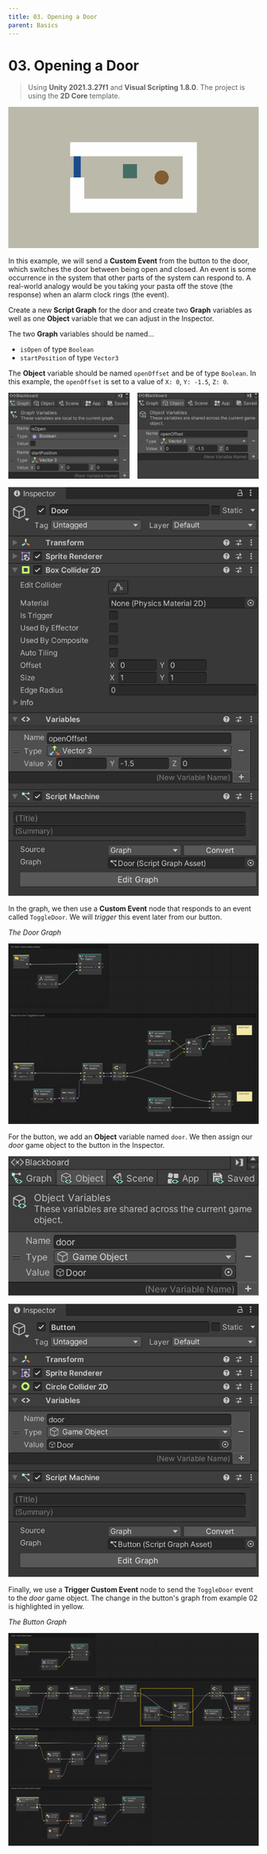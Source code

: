 ```yaml
---
title: 03. Opening a Door
parent: Basics
---
```


# 03. Opening a Door

> Using **Unity 2021.3.27f1** and **Visual Scripting 1.8.0**. The project is using the **2D Core** template.

![Demo](./demo.gif)

In this example, we will send a **Custom Event** from the button to the door, which switches the door between being open and closed. An event is some occurrence in the system that other parts of the system can respond to. A real-world analogy would be you taking your pasta off the stove (the response) when an alarm clock rings (the event).

Create a new **Script Graph** for the door and create two **Graph** variables as well as one **Object** variable that we can adjust in the Inspector.

The two **Graph** variables should be named...

- `isOpen` of type `Boolean`
- `startPosition` of type `Vector3`

The **Object** variable should be named `openOffset` and be of type `Boolean`. In this example, the `openOffset` is set to a value of `X: 0`, `Y: -1.5`, `Z: 0`.

![Door Variables](./door-variables.jpg)

![Door Inspector](./door-inspector.jpg)

In the graph, we then use a **Custom Event** node that responds to an event called `ToggleDoor`. We will *trigger* this event later from our button.

*The Door Graph*

[![Door Graph](./door-graph.jpg)](./door-graph.jpg)

For the button, we add an **Object** variable named `door`. We then assign our *door* game object to the button in the Inspector.

![Button Variables](./button-variables.jpg)

![Button Inspector](./button-inspector.jpg)

Finally, we use a **Trigger Custom Event** node to send the `ToggleDoor` event to the *door* game object. The change in the button's graph from example 02 is highlighted in yellow.

*The Button Graph*

[![Button Graph](./button-graph.jpg)](./button-graph.jpg)